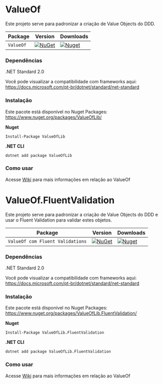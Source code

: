 # ValueOf
Este projeto serve para padronizar a criação de Value Objects do DDD.


| Package |  Version | Downloads |
| ------- | ----- | ----- |
| `ValueOf` | [![NuGet](https://img.shields.io/nuget/v/ValueOfLib.svg)](https://nuget.org/packages/ValueOfLib) | [![Nuget](https://img.shields.io/nuget/dt/ValueOfLib.svg)](https://nuget.org/packages/ValueOfLib) |


### Dependências
.NET Standard 2.0

Você pode visualizar a compatibilidade com frameworks aqui:
https://docs.microsoft.com/pt-br/dotnet/standard/net-standard

### Instalação
Este pacote está disponível no Nuget Packages: https://www.nuget.org/packages/ValueOfLib/

**Nuget**
```
Install-Package ValueOfLib
```

**.NET CLI**
```
dotnet add package ValueOfLib
```

### Como usar
Acesse [Wiki](https://github.com/ThiagoAcam/ValueOf/wiki/ValueOf) para mais informações em relação ao ValueOf

# ValueOf.FluentValidation
Este projeto serve para padronizar a criação de Value Objects do DDD e usar o Fluent Validation para validar estes objetos.


| Package |  Version | Downloads |
| ------- | ----- | ----- |
| `ValueOf com Fluent Validations` | [![NuGet](https://img.shields.io/nuget/v/ValueOfLib.FluentValidation.svg)](https://nuget.org/packages/ValueOfLib.FluentValidation) | [![Nuget](https://img.shields.io/nuget/dt/ValueOfLib.FluentValidation.svg)](https://nuget.org/packages/ValueOfLib.FluentValidation) |


### Dependências
.NET Standard 2.0

Você pode visualizar a compatibilidade com frameworks aqui:
https://docs.microsoft.com/pt-br/dotnet/standard/net-standard

### Instalação
Este pacote está disponível no Nuget Packages: https://www.nuget.org/packages/ValueOfLib.FluentValidation/

**Nuget**
```
Install-Package ValueOfLib.FluentValidation
```

**.NET CLI**
```
dotnet add package ValueOfLib.FluentValidation
```

### Como usar
Acesse [Wiki](https://github.com/ThiagoAcam/ValueOf/wiki/ValueOf.FluentValidation) para mais informações em relação ao ValueOf
